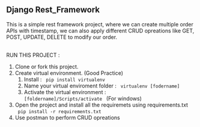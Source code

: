 ## Django Rest_Framework

This is a simple rest framework project, where we can create multiple order APIs with timestamp, we can also apply different CRUD opreations like GET, POST, UPDATE, DELETE to modify our order.
<br><br>

RUN THIS PROJECT :
1. Clone or fork this project.
2. Create virtual environment. (Good Practice)
   1. Install : <code> pip install virtualenv </code>
   2. Name your virtual enviroment folder : <code> virtualenv [fodername] </code>
   3. Activate the virtual environment : <code> [foldername]/Scripts/activate </code> (For windows)
3. Open the project and install all the requiremets using requirements.txt
   <br>
   <code> pip install -r requirements.txt </code>
4. Use postman to perform CRUD opreations 
